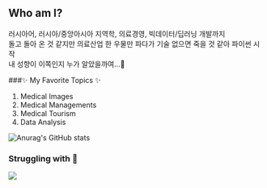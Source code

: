 <!--
**MonicaKim89/MonicaKim89** is a ✨ _special_ ✨ repository because its `README.md` (this file) appears on your GitHub profile.

Here are some ideas to get you started:

- 🔭 I’m currently working on ...
- 🌱 I’m currently learning ...
- 👯 I’m looking to collaborate on ...
- 🤔 I’m looking for help with ...
- 💬 Ask me about ...
- 📫 How to reach me: ...
- 😄 Pronouns: ...
- ⚡ Fun fact: ...
-->
## Who am I?
러시아어, 러시아/중앙아시아 지역학, 의료경영, 빅데이터/딥러닝 개발까지  
돌고 돌아 온 것 같지만 의료산업 한 우물만 파다가 기술 없으면 죽을 것 같아 파이썬 시작  
내 성향이 이쪽인지 누가 알았을까여...🤔

  
###✨ My Favorite Topics ✨  
1. Medical Images
2. Medical Managements
3. Medical Tourism
4. Data Analysis


![Anurag's GitHub stats](https://github-readme-stats.vercel.app/api?username=MonicaKim89&theme=tokyonight&show_icons=true)

### Struggling with 🤔
<img src="https://img.shields.io/badge/Python-3766AB?style=flat-square&logo=Python&logoColor=white"/></a>

